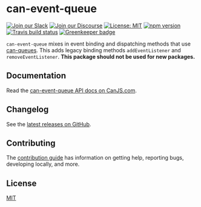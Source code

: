 # can-event-queue

[![Join our Slack](https://img.shields.io/badge/slack-join%20chat-611f69.svg)](https://www.bitovi.com/community/slack?utm_source=badge&utm_medium=badge&utm_campaign=pr-badge&utm_content=badge)
[![Join our Discourse](https://img.shields.io/discourse/https/forums.bitovi.com/posts.svg)](https://forums.bitovi.com/?utm_source=badge&utm_medium=badge&utm_campaign=pr-badge&utm_content=badge)
[![License: MIT](https://img.shields.io/badge/license-MIT-blue.svg)](https://github.com/canjs/can-event-queue/blob/master/LICENSE)
[![npm version](https://badge.fury.io/js/can-event-queue.svg)](https://www.npmjs.com/package/can-event-queue)
[![Travis build status](https://travis-ci.org/canjs/can-event-queue.svg?branch=master)](https://travis-ci.org/canjs/can-event-queue)
[![Greenkeeper badge](https://badges.greenkeeper.io/canjs/can-event-queue.svg)](https://greenkeeper.io/)

`can-event-queue` mixes in event binding and dispatching methods that
use [can-queues](../can-queues).  This adds legacy binding methods `addEventListener`
and `removeEventListener`.  **This package should not be used for new packages.**

## Documentation

Read the [can-event-queue API docs on CanJS.com](https://canjs.com/doc/can-event-queue.html).

## Changelog

See the [latest releases on GitHub](https://github.com/canjs/can-event-queue/releases).

## Contributing

The [contribution guide](https://github.com/canjs/can-event-queue/blob/master/CONTRIBUTING.md) has information on getting help, reporting bugs, developing locally, and more.

## License

[MIT](https://github.com/canjs/can-event-queue/blob/master/LICENSE)
